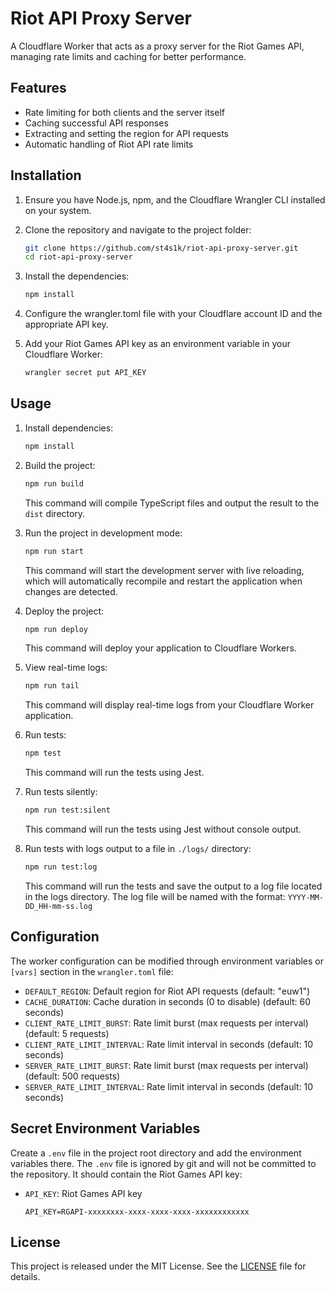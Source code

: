 # Riot API Proxy Server

A Cloudflare Worker that acts as a proxy server for the Riot Games API, managing rate limits and caching for better performance.

## Features

-   Rate limiting for both clients and the server itself
-   Caching successful API responses
-   Extracting and setting the region for API requests
-   Automatic handling of Riot API rate limits

## Installation

1. Ensure you have Node.js, npm, and the Cloudflare Wrangler CLI installed on your system.
2. Clone the repository and navigate to the project folder:

    ```sh
    git clone https://github.com/st4s1k/riot-api-proxy-server.git
    cd riot-api-proxy-server
    ```

3. Install the dependencies:

    ```sh
    npm install
    ```

4. Configure the wrangler.toml file with your Cloudflare account ID and the appropriate API key.
5. Add your Riot Games API key as an environment variable in your Cloudflare Worker:

    ```sh
    wrangler secret put API_KEY
    ```

## Usage

1. Install dependencies:

    ```sh
    npm install
    ```

2. Build the project:

    ```sh
    npm run build
    ```

    This command will compile TypeScript files and output the result to the `dist` directory.

3. Run the project in development mode:

    ```sh
    npm run start
    ```

    This command will start the development server with live reloading, which will automatically recompile and restart the application when changes are detected.

4. Deploy the project:

    ```sh
    npm run deploy
    ```

    This command will deploy your application to Cloudflare Workers.

5. View real-time logs:

    ```sh
    npm run tail
    ```

    This command will display real-time logs from your Cloudflare Worker application.

6. Run tests:

    ```sh
    npm test
    ```

    This command will run the tests using Jest.

7. Run tests silently:

    ```sh
    npm run test:silent
    ```

    This command will run the tests using Jest without console output.

8. Run tests with logs output to a file in `./logs/` directory:

    ```sh
    npm run test:log
    ```

    This command will run the tests and save the output to a log file located in the logs directory. The log file will be named with the format: `YYYY-MM-DD_HH-mm-ss.log`

## Configuration

The worker configuration can be modified through environment variables or `[vars]` section in the `wrangler.toml` file:

-   `DEFAULT_REGION`: Default region for Riot API requests (default: "euw1")
-   `CACHE_DURATION`: Cache duration in seconds (0 to disable) (default: 60 seconds)
-   `CLIENT_RATE_LIMIT_BURST`: Rate limit burst (max requests per interval) (default: 5 requests)
-   `CLIENT_RATE_LIMIT_INTERVAL`: Rate limit interval in seconds (default: 10 seconds)
-   `SERVER_RATE_LIMIT_BURST`: Rate limit burst (max requests per interval) (default: 500 requests)
-   `SERVER_RATE_LIMIT_INTERVAL`: Rate limit interval in seconds (default: 10 seconds)

## Secret Environment Variables

Create a `.env` file in the project root directory and add the environment variables there. The `.env` file is ignored by git and will not be committed to the repository. It should contain the Riot Games API key:

-   `API_KEY`: Riot Games API key

    ```dotenv
    API_KEY=RGAPI-xxxxxxxx-xxxx-xxxx-xxxx-xxxxxxxxxxxx
    ```

## License

This project is released under the MIT License. See the [LICENSE](LICENSE) file for details.
